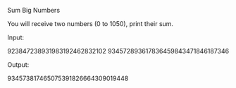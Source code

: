 Sum Big Numbers



You will receive two numbers (0 to 1050), print their sum.


Input:


923847238931983192462832102 
934572893617836459843471846187346




Output:


934573817465075391826664309019448